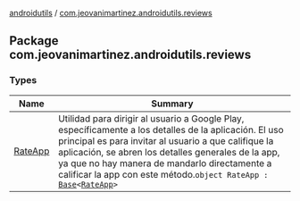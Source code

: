 [androidutils](../index.md) / [com.jeovanimartinez.androidutils.reviews](./index.md)

## Package com.jeovanimartinez.androidutils.reviews

### Types

| Name | Summary |
|---|---|
| [RateApp](-rate-app/index.md) | Utilidad para dirigir al usuario a Google Play, específicamente a los detalles de la aplicación. El uso principal es para invitar al usuario a que califique la aplicación, se abren los detalles generales de la app, ya que no hay manera de mandarlo directamente a calificar la app con este método.`object RateApp : `[`Base`](../com.jeovanimartinez.androidutils/-base/index.md)`<`[`RateApp`](-rate-app/index.md)`>` |
